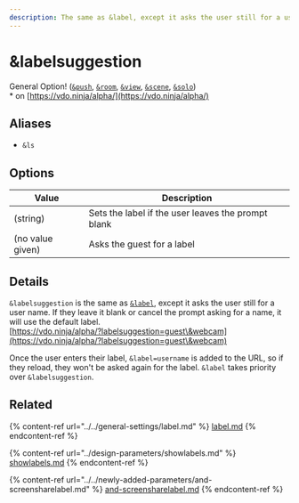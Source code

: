 ```yaml
---
description: The same as &label, except it asks the user still for a user name
---
```


# \&labelsuggestion

General Option! ([`&push`](../../source-settings/push.md), [`&room`](../../general-settings/room.md), [`&view`](../view-parameters/view.md), [`&scene`](../view-parameters/scene.md), [`&solo`](and-solo.md))\
\* on [https://vdo.ninja/alpha/](https://vdo.ninja/alpha/)

## Aliases

* `&ls`

## Options

| Value            | Description                                        |
| ---------------- | -------------------------------------------------- |
| (string)         | Sets the label if the user leaves the prompt blank |
| (no value given) | Asks the guest for a label                         |

## Details

`&labelsuggestion` is the same as [`&label`](../../general-settings/label.md), except it asks the user still for a user name. If they leave it blank or cancel the prompt asking for a name, it will use the default label.\
[https://vdo.ninja/alpha/?labelsuggestion=guest\&webcam](https://vdo.ninja/alpha/?labelsuggestion=guest\&webcam)

Once the user enters their label, `&label=username` is added to the URL, so if they reload, they won't be asked again for the label. `&label` takes priority over `&labelsuggestion`.

## Related

{% content-ref url="../../general-settings/label.md" %}
[label.md](../../general-settings/label.md)
{% endcontent-ref %}

{% content-ref url="../design-parameters/showlabels.md" %}
[showlabels.md](../design-parameters/showlabels.md)
{% endcontent-ref %}

{% content-ref url="../../newly-added-parameters/and-screensharelabel.md" %}
[and-screensharelabel.md](../../newly-added-parameters/and-screensharelabel.md)
{% endcontent-ref %}
